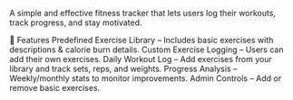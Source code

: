 A simple and effective fitness tracker that lets users log their workouts, track progress, and stay motivated.

🚀 Features
Predefined Exercise Library – Includes basic exercises with descriptions & calorie burn details.
Custom Exercise Logging – Users can add their own exercises.
Daily Workout Log – Add exercises from your library and track sets, reps, and weights.
Progress Analysis – Weekly/monthly stats to monitor improvements.
Admin Controls – Add or remove basic exercises.
